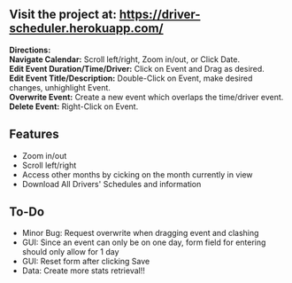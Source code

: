 ## Visit the project at: https://driver-scheduler.herokuapp.com/

<b>Directions:</b> <br />
<b>Navigate Calendar:</b> Scroll left/right, Zoom in/out, or Click Date.<br />
<b>Edit Event Duration/Time/Driver:</b> Click on Event and Drag as desired.<br />
<b>Edit Event Title/Description:</b> Double-Click on Event, make desired changes, unhighlight Event.<br />
<b>Overwrite Event:</b> Create a new event which overlaps the time/driver event.<br />
<b>Delete Event:</b> Right-Click on Event.<br />

## Features
- Zoom in/out
- Scroll left/right
- Access other months by cicking on the month currently in view
- Download All Drivers' Schedules and information

## To-Do
- Minor Bug: Request overwrite when dragging event and clashing
- GUI: Since an event can only be on one day, form field for entering should only allow for 1 day
- GUI: Reset form after clicking Save
- Data: Create more stats retrieval!!






